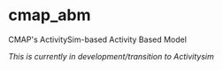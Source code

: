 # cmap_abm
CMAP's ActivitySim-based Activity Based Model


*This is currently in development/transition to Activitysim*

